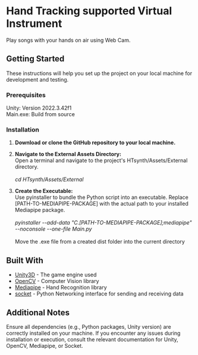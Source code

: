 # Hand Tracking supported Virtual Instrument

Play songs with your hands on air using Web Cam.

## Getting Started

These instructions will help you set up the project on your local machine for development and testing.

### Prerequisites

Unity: Version 2022.3.42f1<br/>
Main.exe: Build from source

### Installation

1. **Download or clone the GitHub repository to your local machine.**

2. **Navigate to the External Assets Directory:<br/>**
Open a terminal and navigate to the project's HTsynth/Assets/External directory.<br/><br/>
*cd HTsynth/Assets/External*

3. **Create the Executable:<br/>**
Use pyinstaller to bundle the Python script into an executable. Replace [PATH-TO-MEDIAPIPE-PACKAGE] with the actual path to your installed Mediapipe package.<br/><br/>
*pyinstaller --add-data "C.\[PATH-TO-MEDIAPIPE-PACKAGE];mediapipe" --noconsole --one-file Main.py*<br/><br/>
Move the .exe file from a created dist folder into the current directory

## Built With

* [Unity3D](https://unity.com/) - The game engine used
* [OpenCV](https://pypi.org/project/opencv-python/) - Computer Vision library
* [Mediapipe](https://pypi.org/project/mediapipe/) - Hand Recognition library
* [socket](https://docs.python.org/3/library/socket.html) - Python Networking interface for sending and receiving data

## Additional Notes

Ensure all dependencies (e.g., Python packages, Unity version) are correctly installed on your machine.
If you encounter any issues during installation or execution, consult the relevant documentation for Unity, OpenCV, Mediapipe, or Socket.
